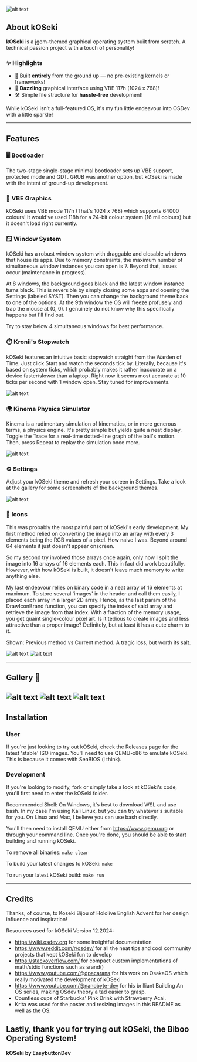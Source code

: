 ![alt text](images_readme/bibooposter.png)
## About kOSeki

**kOSeki** is a ~~j~~gem-themed graphical operating system built from scratch. A technical passion project with a touch of personality!
### ✨ Highlights

- 💎 Built **entirely** from the ground up — no pre-existing kernels or frameworks!
- 💠 **Dazzling** graphical interface using VBE 117h (1024 x 768)!
- 🛠️ Simple file structure for **hassle-free** development!

While kOSeki isn’t a full-featured OS, it's my fun little endeavour into OSDev with a little sparkle!

---
## Features

### 🖥️ Bootloader

The ~~two-stage~~ single-stage minimal bootloader sets up VBE support, protected mode and GDT. GRUB was another option, but kOSeki is made with the intent of ground-up development.

### 💠 VBE Graphics

kOSeki uses VBE mode 117h (That's 1024 x 768) which supports 64000 colours! It would've used 118h for a 24-bit colour system (16 mil colours) but it doesn't load right currently.

### 🪟 Window System

kOSeki has a robust window system with draggable and closable windows that house its apps. Due to memory constraints, the maximum number of simultaneous window instances you can open is 7. Beyond that, issues occur (maintenance in progress). 

At 8 windows, the background goes black and the latest window instance turns black. This is reversible by simply closing some apps and opening the Settings (labeled SYST). Then you can change the background theme back to one of the options. At the 9th window the OS will freeze profusely and trap the mouse at (0, 0). I genuinely do not know why this specifically happens but I'll find out. 

Try to stay below 4 simultaneous windows for best performance.

### ⏱️ Kronii's Stopwatch

kOSeki features an intuitive basic stopwatch straight from the Warden of Time. Just click Start and watch the seconds tick by. Literally, because it's based on system ticks, which probably makes it rather inaccurate on a device faster/slower than a laptop. Right now it seems most accurate at 10 ticks per second with 1 window open. Stay tuned for improvements.

![alt text](images_readme/kroniisstopwatch.png)

### 🌍 Kinema Physics Simulator

Kinema is a rudimentary simulation of kinematics, or in more generous terms, a physics engine. It's pretty simple but yields quite a neat display. Toggle the Trace for a real-time dotted-line graph of the ball's motion. Then, press Repeat to replay the simulation once more. 

![alt text](images_readme/Kinema.png)

### ⚙️ Settings

Adjust your kOSeki theme and refresh your screen in Settings. Take a look at the gallery for some screenshots of the background themes.

![alt text](images_readme/Settings.png)

### 🎨 Icons

This was probably the most painful part of kOSeki's early development. My first method relied on converting the image into an array with every 3 elements being the RGB values of a pixel. How naive I was. Beyond around 64 elements it just doesn't appear onscreen. 

So my second try involved those arrays once again, only now I split the image into 16 arrays of 16 elements each. This in fact did work beautifully. However, with how kOSeki is built, it doesn't leave much memory to write anything else. 

My last endeavour relies on binary code in a neat array of 16 elements at maximum. To store several 'images' in the header and call them easily, I placed each array in a larger 2D array. Hence, as the last param of the DrawIconBrand function, you can specify the index of said array and retrieve the image from that index. With a fraction of the memory usage, you get quaint single-colour pixel art. Is it tedious to create images and less attractive than a proper image? Definitely, but at least it has a cute charm to it.

Shown: Previous method vs Current method. A tragic loss, but worth its salt. 

![alt text](images_readme/biboo_legacy.png)
![alt text](images_readme/pebble.png)

---

## Gallery 📸

![alt text](images_readme/Light_Empty.png)
![alt text](images_readme/Light_KineStop.png)
![alt text](images_readme/Dark_Settings.png)
---
## Installation

### User
If you're just looking to try out kOSeki, check the Releases page for the latest 'stable' ISO images.
You'll need to use QEMU-x86 to emulate kOSeki. This is because it comes with SeaBIOS (i think).

### Development
If you're looking to modify, fork or simply take a look at kOSeki's code, you'll first need to enter the kOSeki folder.

Recommended Shell:
On Windows, it's best to download WSL and use bash. In my case I'm using Kali Linux, but you can try whatever's suitable for you.
On Linux and Mac, I believe you can use bash directly.

You'll then need to install QEMU either from https://www.qemu.org or through your command line. 
Once you're done, you should be able to start building and running kOSeki.

To remove all binaries:
```make clear```

To build your latest changes to kOSeki:
```make```

To run your latest kOSeki build:
```make run```

---

## Credits

Thanks, of course, to Koseki Bijou of Hololive English Advent for her design influence and inspiration!

Resources used for kOSeki Version 12.2024:

- https://wiki.osdev.org for some insightful documentation
- https://www.reddit.com/r/osdev/ for all the neat tips and cool community projects that kept kOSeki fun to develop
- https://stackoverflow.com/ for compact custom implementations of math/stdio functions such as srand()
- https://www.youtube.com/@dpacarana for his work on OsakaOS which really motivated the development of kOSeki
- https://www.youtube.com/@nanobyte-dev for his brilliant Building An OS series, making OSdev theory a tad easier to grasp.
- Countless cups of Starbucks' Pink Drink with Strawberry Acai.
- Krita was used for the poster and resizing images in this README as well as the OS.

Lastly, thank you for trying out kOSeki, the Biboo Operating System!
---

#### kOSeki by EasybuttonDev

